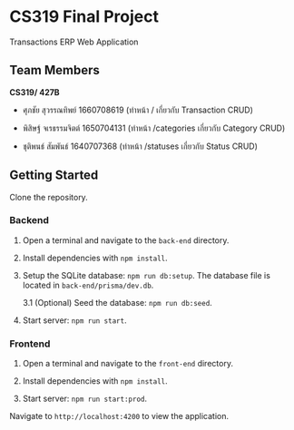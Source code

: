 # CS319 Final Project

Transactions ERP Web Application

## Team Members

**CS319/ 427B**

- ศุภชัย สุวรรณทิพย์ 1660708619 (ทำหน้า / เกี่ยวกับ Transaction CRUD)

- พิสิษฐ์ จเรธรรมจิตต์ 1650704131 (ทำหน้า /categories เกี่ยวกับ Category CRUD)

- ชุติพนธ์ สัมพันธ์ 1640707368 (ทำหน้า /statuses เกี่ยวกับ Status CRUD)

## Getting Started

Clone the repository.

### Backend

1. Open a terminal and navigate to the `back-end` directory.

2. Install dependencies with `npm install`.

3. Setup the SQLite database: `npm run db:setup`. The database file is located in `back-end/prisma/dev.db`.

   3.1 (Optional) Seed the database: `npm run db:seed`.

4. Start server: `npm run start`.

### Frontend

1. Open a terminal and navigate to the `front-end` directory.

2. Install dependencies with `npm install`.

3. Start server: `npm run start:prod`.

Navigate to `http://localhost:4200` to view the application.
